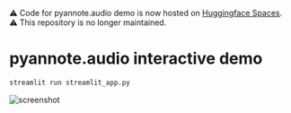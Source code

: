 :warning: Code for pyannote.audio demo is now hosted on [Huggingface Spaces](https://huggingface.co/spaces/pyannote/segmentation).  
:warning: This repository is no longer maintained. 

# pyannote.audio interactive demo

```bash
streamlit run streamlit_app.py
```

![screenshot](screenshot.png)
